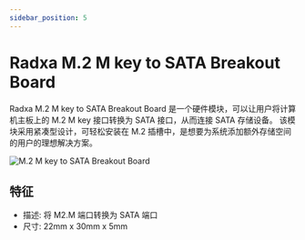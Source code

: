 ```yaml
---
sidebar_position: 5
---
```


# Radxa M.2 M key to SATA Breakout Board

Radxa M.2 M key to SATA Breakout Board 是一个硬件模块，可以让用户将计算机主板上的 M.2 M key 接口转换为 SATA 接口，从而连接 SATA 存储设备。 该模块采用紧凑型设计，可轻松安装在 M.2 插槽中，是想要为系统添加额外存储空间的用户的理想解决方案。

![M.2 M key to SATA Breakout Board](/img/accessories/m2m-to-sata-1.webp)

## 特征

- 描述: 将 M2.M 端口转换为 SATA 端口
- 尺寸: 22mm x 30mm x 5mm

